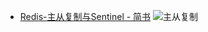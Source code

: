 
- [Redis-主从复制与Sentinel - 简书](https://www.jianshu.com/p/88636a819802)
![主从复制](http://img.hb.aicdn.com/047fcbdf9c84f15fb0b2b28eb74a7409304c200418489-i4oOmX_fw658)
